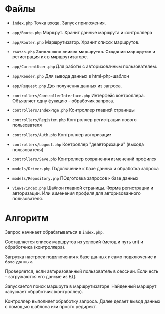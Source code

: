 # Файлы

- `index.php` Точка входа. Запуск приложения.
- `app/Route.php` Маршрут. Хранит данные маршрута и контроллера
- `app/Router.php` Маршрутизатор. Хранит список маршрутов.
- `routes.php` Заполнение списка маршрутов. Создание маршрутов и регистрация их в маршрутизаторе.
- `app/CurrentUser.php` Для работы с авторизованным пользователем. 
- `app/Render.php` Для вывода данных в html-php-шаблон
- `app/Request.php` Для получения данных из запроса.

- `controllers/ControllerInterface.php` Интерфейс контроллера. Объявляет одну функцию - обрабочик запроса.
- `controllers/IndexPage.php` Контроллер главной страницы
- `controllers/Register.php` Контроллер регистрации нового пользователя
- `controllers/Auth.php`  Контроллер авторизации
- `controllers/Logout.php`  Контроллер "деавторизации" (выхода пользователя)
- `controllers/Save.php`  Контроллер сохранения изменений профился

- `models/Driver.php` Подключение к базе данных и обработка запроса
- `models/Repository.php` ПОдготовка запросов к базе данных

- `views/index.php` Шаблон главной страницы. Форма регистрации и авторизации. Или изменения профиля для авторизованного пользователя. 

# Алгоритм
Запрос начинает обрабатываться в `index.php`.

Составляется список маршрутов из условий (метод и путь uri) и обработчика (контроллера).

Загрузка настроек подключения к базе данных и само подключение к базе данных.

Проверяется, если авторизованный пользователь в сессиии. Если есть - загружаются его данные из БД.

Запускается поиск маршрута в маршрутизаторе. Найденный маршрут запускает обработчик (контроллер).

Контроллер выполняет обработку запроса. Далее делает вывод данных с помощью шаблона или просто редирект.

